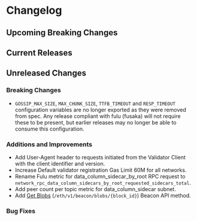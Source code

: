 # Changelog

## Upcoming Breaking Changes
 
## Current Releases

## Unreleased Changes

### Breaking Changes
- `GOSSIP_MAX_SIZE`, `MAX_CHUNK_SIZE`, `TTFB_TIMEOUT` and `RESP_TIMEOUT` configuration variables are no longer exported as they were removed from spec. 
  Any release compliant with fulu (fusaka) will not require these to be present, but earlier releases may no longer be able to consume this configuration.

### Additions and Improvements

- Add User-Agent header to requests initiated from the Validator Client with the client identifier and version.
- Increase Default validator registration Gas Limit 60M for all networks.
- Rename Fulu metric for data_column_sidecar_by_root RPC request to `network_rpc_data_column_sidecars_by_root_requested_sidecars_total`.
- Add peer count per topic metric for data_column_sidecar subnet.
- Add [Get Blobs](https://ethereum.github.io/beacon-APIs/#/Beacon/getBlobs) (`/eth/v1/beacon/blobs/{block_id}`) Beacon API method.

### Bug Fixes
